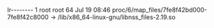 lr-------- 1 root root 64 Jul 19 08:46 proc/6/map_files/7fe8f42bd000-7fe8f42c8000 -> /lib/x86_64-linux-gnu/libnss_files-2.19.so
